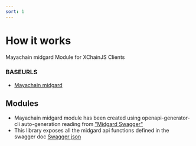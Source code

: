 ```yaml
---
sort: 1
---
```

# How it works

Mayachain midgard Module for XChainJS Clients

### BASEURLS

* [Mayachain midgard](https://midgard.mayachain.info/)

## Modules

* Mayachain midgard module has been created using openapi-generator-cli auto-generation reading from ["Midgard Swagger"](https://midgard.mayachain.info/v2/swagger.json)
* This library exposes all the midgard api functions defined in the swagger doc [Swagger json](https://midgard.mayachain.info/v2/swagger.json)